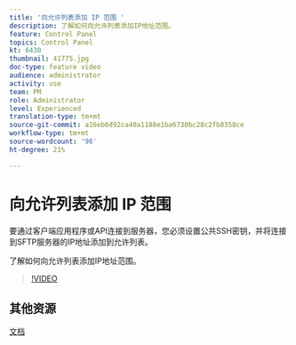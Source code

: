 ```yaml
---
title: '向允许列表添加 IP 范围 '
description: 了解如何向允许列表添加IP地址范围。
feature: Control Panel
topics: Control Panel
kt: 6430
thumbnail: 41775.jpg
doc-type: feature video
audience: administrator
activity: use
team: PM
role: Administrator
level: Experienced
translation-type: tm+mt
source-git-commit: a16eb6d92ca40a1188e1ba6730bc28c2fb8358ce
workflow-type: tm+mt
source-wordcount: '96'
ht-degree: 21%

---
```



# 向允许列表添加 IP 范围

要通过客户端应用程序或API连接到服务器，您必须设置公共SSH密钥，并将连接到SFTP服务器的IP地址添加到允许列表。

了解如何向允许列表添加IP地址范围。

>[!VIDEO](https://video.tv.adobe.com/v/41775?quality=12)

## 其他资源

[文档](https://docs.adobe.com/content/help/en/control-panel/using/sftp-management/ip-range-allow-listing.html)
